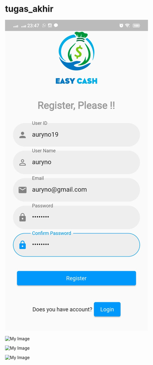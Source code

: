 # tugas_akhir

![My Image](register.jpg)

![My Image](2.png)

![My Image](3.png)

![My Image](4.png)
